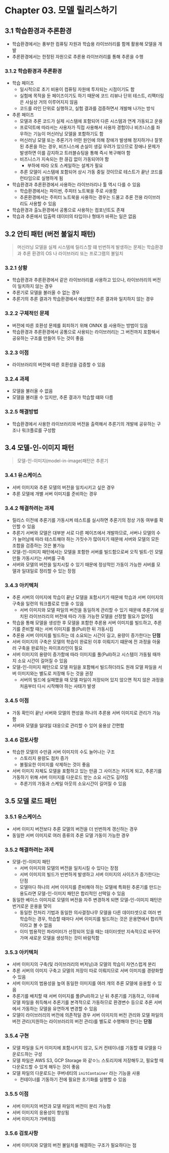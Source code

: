 # Chapter 03. 모델 릴리스하기

## 3.1 학습환경과 추론환경

- 학습환경에서는 풍부한 컴퓨팅 자원과 학습용 라이브러리를 함께 활용해 모델을 개발
- 추론환경에서는 한정된 자원으로 추론용 라이브러리를 통해 추론을 수행

### 3.1.2 학습환경과 추론환경

- 학습 페이즈
  - 일시적으로 초기 비용이 컴퓨팅 자원에 투자되는 시점이기도 함
  - 실험에 목적을 둔 페이즈이기도 하기 때문에 코드 리뷰나 단위 테스트, 리팩터링은 사실상 거의 이루어지지 않음
  - 코드를 라인 단위로 실행하고, 실험 결과를 검증하면서 개발해 나가는 방식
- 추론 페이즈
  - 모델과 추론 코드가 실제 시스템에 포함되어 다른 시스템과 연계 가동되고 운용
  - 프로덕트에 따라서는 사용자가 직접 사용해서 사용자 경험이나 비즈니스를 좌우하는 기능이 머신러닝 모델을 포함하기도 함
  - 머신러닝 모델 또는 추론기가 어떤 원인에 의해 장애가 발생해 정지하거나 잘못된 추론을 하는 경우, 비즈니스에 손실이 생길 우려가 있으므로 장애나 문제가 발생하면 이를 감지하고 트러블슈팅을 통해 즉시 복구해야 함
  - 비즈니스가 지속되는 한 끊김 없이 가동되어야 함
    - 부하에 따라 오토 스케일하는 설계가 필요
  - 추론 모델이 시스템에 포함되어 상시 가동 중일 것이므로 테스트가 끝난 코드를 런타임으로 실행하게 됨
- 학습환경과 추론환경에서 사용하는 라이브러리나 툴 역시 다를 수 있음
  - 학습환경에서는 파이썬, 주피터 노트북을 주로 사용함
  - 추론환경에서는 주피터 노트북을 사용하는 경우는 드물고 추론 전용 라이브러리도 사용할 수 있음
- 학습환경과 출노환경에서 공통으로 사용하는 컴포넌트도 존재
- 학습과 추론에서 입출력 데이터의 타입이나 형태가 바뀌는 일은 없음

## 3.2 안티 패턴 (버전 불일치 패턴)

> 머신러닝 모델을 실제 시스템에 릴리스할 떄 빈번하게 발생하는 문제는 학습환경과 추론 환경의 OS 나 라이브러리 또는 프로그램의 불일치  

### 3.2.1 상황

- 학습환경과 추론환경에서 같은 라이브러리를 사용하고 있으나, 라이브러리의 버전이 일치하지 않는 경우
- 추론기로 모델을 불러올 수 없는 경우
- 추론기의 추론 결과가 학습환경에서 예상했던 추론 결과와 일치하지 않는 경우

### 3.2.2 구체적인 문제

- 버전에 따른 호환성 문제를 회피하기 위해 ONNX 를 사용하는 방법이 있음
- 학습환경과 추론환경에서 공통으로 사용되는 라이브러리는 그 버전까지 포함해서 공유하는 구조를 만들어 두는 것이 좋음

### 3.2.3 이점

- 라이브러리의 버전에 따른 호환성을 검증할 수 있음

### 3.2.4 과제

- 모델을 불러올 수 없음
- 모델을 불러올 수 있지만, 추론 결과가 학습할 떄와 다름

### 3.2.5 해결방법

- 학습환경에서 사용한 라이브러리와 버전을 출력해서 추론기의 개발에 공유하는 구조나 워크플로를 구성함

## 3.4 모델-인-이미지 패턴

> 모델-인-이미지(model-in-image)패턴은 추론기

### 3.4.1 유스케이스

- 서버 이미지와 추론 모델의 버전을 일치시키고 싶은 경우
- 추론 모델에 개별 서버 이미지를 준비하는 경우

### 3.4.2 해결하려는 과제

- 릴리스 이전에 추론기를 가동시켜 테스트를 실시하면 추론기의 정상 가동 여부를 확인할 수 있음
- 추론기 서버와 모델은 대부분 서로 다른 페이즈에서 개발하므로, 서버나 모델의 수가 늘어남에 따라 테스트해야 하는 가짓수가 많아지기 때문에 서버와 모델의 모든 조합을 검증하는 것은 불가능
- 모델-인-이미지 패턴에서는 모델을 포함한 서버를 빌드함으로써 오직 빌트-인 모델만들 가동시키는 서버를 구축
- 서버와 모델의 버전을 일치시킬 수 있기 때문에 정상적인 가동이 가능한 서버를 모델과 일대일로 정리할 수 있는 장점

### 3.4.3 아키텍처

- 추론 서버의 이미지에 학습이 끝난 모델을 포함시키기 때문에 학습과 서버 이미지의 구축을 일련의 워크플로로 만들 수 있음
  - 서버 이미지와 모델 파일의 버전을 동일하게 관리할 수 있기 때문에 추론기에 설치된 라이브러리의 버전에 따라 가동 가능한 모델을 선정할 필요가 없어짐
- 학습을 통해 모델을 생성한 후 모델을 포함한 추론용 서버 이미지를 빌드하고, 추론기를 준비할 때는 서버 이미지를 풀(Pull)한 뒤 가동시킴
- 추론용 서버 이미지를 빌드하는 데 소요되는 시간이 길고, 용량이 증가한다는 **단점**
- 서버 이미지의 구축은 모델의 학습이 완료된 이후 이뤄지기 떄문에 전 과정을 아울러 구축을 완료하는 파이프라인이 필요
- 서버 이미지의 용량이 증가함에 따라 이미지를 풀(Pull)하고 시스템이 가동될 때까지 소요 시간이 길어질 수 있음
- 모델-인-이미지 패턴으로 모델 파일을 포함해서 빌드하더라도 원래 모델 파일을 서버 이미지와는 별도로 저장해 두는 것을 권장
  - 서버의 빌드에 실패했을 때 모델 파일이 저장되어 있지 않으면 적지 않은 과정을 처음부터 다시 시작해야 하는 사태가 발생

### 3.4.5 이점

- 가동 확인이 끝난 서버와 모델의 편성을 하나의 추론용 서버 이미지로 관리가 가능함
- 서버와 모델을 일대일 대응으로 관리할 수 있어 웅용상 간편함

### 3.4.6 검토사항

- 학습한 모델의 수만큼 서버 이미지의 수도 늘어나는 구조
  - 스토리지 용량도 점차 증가
  - 불필요한 이미지를 삭제하는 것이 좋음
- 서버 이미지 자체도 모델을 포함하고 있는 만큼 그 사이즈는 커지게 되고, 추론기를 가동하기 위해 서버 이미지를 다운로드 받는 소요 시간도 길어짐
  - 추론기의 가동과 스케일 아웃의 소요시간이 길어질 수 있음

## 3.5 모델 로드 패턴

### 3.5.1 유스케이스

- 서버 이미지 버전보다 추론 모델의 버전을 더 빈번하게 갱신하는 경우
- 동일한 서버 이미지로 여러 종류의 추론 모델 가동이 가능한 경우

### 3.5.2 해결하려는 과제

- 모델-인-이미지 패턴
  - 서버 이미지와 모델의 버전을 일치시킬 수 있다는 장점
  - 서버 이미지의 빌드가 빈번하게 발생하고 서버 이미지의 사이즈가 증가한다는 단점
  - 모델마다 하나의 서버 이미지를 준비해야 하는 모델에 특화된 추론기를 만드는 용도라면 모델-인-이미지 패턴은 합리적인 선택일 수 있음
- 동일한 베이스 이미지로 모델의 버전을 자주 변경하게 되면 모델-인-이미지 패턴은 번거로운 운용을 맞이
  - 동일한 전처리 기법과 동일한 의사결정나무 모델을 다른 데이터셋으로 여러 번 학습하는 경우, 학습할 때마다 서버 이미지를 빌드하는 것은 운용면에서 합리적이라고 볼 수 없음
  - 이미 범용적인 파라미터가 선정되어 있을 때는 데이터셋만 지속적으로 바꾸어 가며 새로운 모델을 생성하는 것이 바람직함

### 3.5.3 아키텍처

- 서버 이미지의 구축(및 라이브러리의 버저닝)과 모델의 학습이 자연스럽게 분리
- 추론 서버의 이미지 구축고 모델의 저장이 따로 이뤄지므로 서버 이미지를 경량화할 수 있음
- 서버 이미지의 범용성을 높여 동일한 이미지를 여러 개의 추론 모델에 응용할 수 있음
- 추론기를 배치할 때 서버 이미지를 풀(Pull)하고 난 뒤 추론기를 기동하고, 이후에 모델 파일을 취득해서 추론기를 본격적으로 가동하므로 환경변수 등으로 추론 서버에서 가동하는 모델을 유연하게 변경할 수 있음
- 모델이 라이브러리의 버전에 의존적일 경우 서버 이미지의 버전 관리와 모델 파일의 버전 관리(지원하는 라이브러리의 버전 관리)를 별도로 수행해야 한다는 **단점**

### 3.5.4 구현

- 모델 파일을 도커 이미지에 포함시키지 않고, 도커 컨테이너를 기동할 떄 모델을 다운로드하는 구성
- 모델 파일은 AWS S3, GCP Storage 와 같ㅇ느 스토리지에 저장해두고, 필요할 때 다운로드할 수 있게 해두는 것이 좋음
- 모델 파일의 다운로드는 쿠버네티의 `initContainer` 라는 기능을 사용
  - 컨테이너를 기동하기 전에 필요한 초기화를 실행할 수 있음

### 3.5.5 이점

- 서버 이미지의 버전과 모델 파일의 버전이 분리 가능함
- 서버 이미지의 응용성이 향상됨
- 서버 이미지가 가벼워짐

### 3.5.6 검토사항

- 서버 이미지와 모델의 버전 불일치를 해결하는 구조가 필요하다는 점
